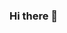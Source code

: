 ### Hi there 👋

<!--
Aplikasi Manajemen Risiko

Digunakan untuk mempermudah pengaplikasian manajemen risiko di lingkungan direktorat Pengawasan Peredaran Pangan Olahan
-->
